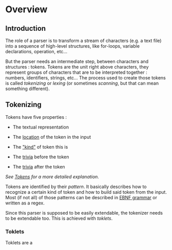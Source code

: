 # Overview

## Introduction

The role of a parser is to transform a stream of characters (e.g. a text file) into a sequence of high-level structures, like for-loops, variable declarations, operation, etc...

But the parser needs an intermediate step, between characters and structures : tokens. Tokens are the unit right above characters, they represent groups of characters that are to be interpreted together : numbers, identifiers, strings, etc... The process used to create those tokens is called *tokenizing* or *lexing* (or sometimes *scanning*, but that can mean something different).

## Tokenizing

Tokens have five properties :

- The textual representation

- The [location](#Location) of the token in the input

- The ["kind"](#Token_Kind) of token this is

- The [trivia](#Trivia_Tokens) before the token

- The [trivia](#Trivia_Tokens) after the token

*See [Tokens](#Tokens) for a more detailed explanation.*

Tokens are identified by their *pattern*. It basically describes how to recognize a certain kind of token and how to build said token from the input. Most (if not all) of those patterns can be described in [EBNF grammar](https://en.wikipedia.org/wiki/Extended_Backus%E2%80%93Naur_form) or written as a regex.

Since this parser is supposed to be easily extendable, the tokenizer needs to be extendable too. This is achieved with *toklets*.

### Toklets

Toklets are a 
